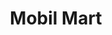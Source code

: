 ---
title: "Mobil Mart"
url: /des-plaines/mobil-mart-south-des-plaines-river-road/
shop: convenience
---